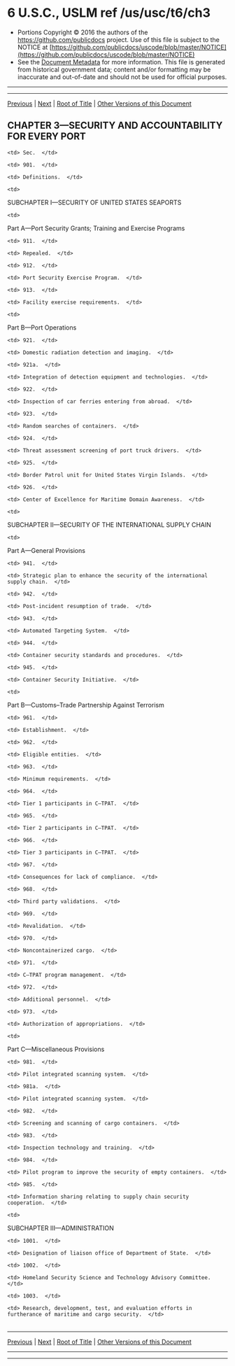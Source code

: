 ---
---

# 6 U.S.C., USLM ref /us/usc/t6/ch3

* Portions Copyright © 2016 the authors of the https://github.com/publicdocs project.
  Use of this file is subject to the NOTICE at [https://github.com/publicdocs/uscode/blob/master/NOTICE](https://github.com/publicdocs/uscode/blob/master/NOTICE)
* See the [Document Metadata](././../../../..//README.md) for more information.
  This file is generated from historical government data; content and/or formatting may be inaccurate and out-of-date and should not be used for official purposes.

----------
----------

[Previous](./../../../..//us/usc/t6/ch2/schII/ptE/m__us_usc_t6_s811.md) | [Next](./../../../..//us/usc/t6/ch3/m__us_usc_t6_s901.md) | [Root of Title](./../../../../) | [Other Versions of this Document](https://publicdocs.github.io/go/links?ns=uslm&ref=%2Fus%2Fusc%2Ft6%2Fch3)

## CHAPTER 3—SECURITY AND ACCOUNTABILITY FOR EVERY PORT

<table>

  <tr>

    <td> Sec.  </td>

  </tr>

  <tr>

    <td> 901.  </td>

    <td> Definitions.  </td>

  </tr>

  <tr>

    <td> 

SUBCHAPTER I—SECURITY OF UNITED STATES SEAPORTS  </td>

  </tr>

  <tr>

    <td> 

Part A—Port Security Grants; Training and Exercise Programs  </td>

  </tr>

  <tr>

    <td> 911.  </td>

    <td> Repealed.  </td>

  </tr>

  <tr>

    <td> 912.  </td>

    <td> Port Security Exercise Program.  </td>

  </tr>

  <tr>

    <td> 913.  </td>

    <td> Facility exercise requirements.  </td>

  </tr>

  <tr>

    <td> 

Part B—Port Operations  </td>

  </tr>

  <tr>

    <td> 921.  </td>

    <td> Domestic radiation detection and imaging.  </td>

  </tr>

  <tr>

    <td> 921a.  </td>

    <td> Integration of detection equipment and technologies.  </td>

  </tr>

  <tr>

    <td> 922.  </td>

    <td> Inspection of car ferries entering from abroad.  </td>

  </tr>

  <tr>

    <td> 923.  </td>

    <td> Random searches of containers.  </td>

  </tr>

  <tr>

    <td> 924.  </td>

    <td> Threat assessment screening of port truck drivers.  </td>

  </tr>

  <tr>

    <td> 925.  </td>

    <td> Border Patrol unit for United States Virgin Islands.  </td>

  </tr>

  <tr>

    <td> 926.  </td>

    <td> Center of Excellence for Maritime Domain Awareness.  </td>

  </tr>

  <tr>

    <td> 

SUBCHAPTER II—SECURITY OF THE INTERNATIONAL SUPPLY CHAIN  </td>

  </tr>

  <tr>

    <td> 

Part A—General Provisions  </td>

  </tr>

  <tr>

    <td> 941.  </td>

    <td> Strategic plan to enhance the security of the international supply chain.  </td>

  </tr>

  <tr>

    <td> 942.  </td>

    <td> Post-incident resumption of trade.  </td>

  </tr>

  <tr>

    <td> 943.  </td>

    <td> Automated Targeting System.  </td>

  </tr>

  <tr>

    <td> 944.  </td>

    <td> Container security standards and procedures.  </td>

  </tr>

  <tr>

    <td> 945.  </td>

    <td> Container Security Initiative.  </td>

  </tr>

  <tr>

    <td> 

Part B—Customs–Trade Partnership Against Terrorism  </td>

  </tr>

  <tr>

    <td> 961.  </td>

    <td> Establishment.  </td>

  </tr>

  <tr>

    <td> 962.  </td>

    <td> Eligible entities.  </td>

  </tr>

  <tr>

    <td> 963.  </td>

    <td> Minimum requirements.  </td>

  </tr>

  <tr>

    <td> 964.  </td>

    <td> Tier 1 participants in C–TPAT.  </td>

  </tr>

  <tr>

    <td> 965.  </td>

    <td> Tier 2 participants in C–TPAT.  </td>

  </tr>

  <tr>

    <td> 966.  </td>

    <td> Tier 3 participants in C–TPAT.  </td>

  </tr>

  <tr>

    <td> 967.  </td>

    <td> Consequences for lack of compliance.  </td>

  </tr>

  <tr>

    <td> 968.  </td>

    <td> Third party validations.  </td>

  </tr>

  <tr>

    <td> 969.  </td>

    <td> Revalidation.  </td>

  </tr>

  <tr>

    <td> 970.  </td>

    <td> Noncontainerized cargo.  </td>

  </tr>

  <tr>

    <td> 971.  </td>

    <td> C–TPAT program management.  </td>

  </tr>

  <tr>

    <td> 972.  </td>

    <td> Additional personnel.  </td>

  </tr>

  <tr>

    <td> 973.  </td>

    <td> Authorization of appropriations.  </td>

  </tr>

  <tr>

    <td> 

Part C—Miscellaneous Provisions  </td>

  </tr>

  <tr>

    <td> 981.  </td>

    <td> Pilot integrated scanning system.  </td>

  </tr>

  <tr>

    <td> 981a.  </td>

    <td> Pilot integrated scanning system.  </td>

  </tr>

  <tr>

    <td> 982.  </td>

    <td> Screening and scanning of cargo containers.  </td>

  </tr>

  <tr>

    <td> 983.  </td>

    <td> Inspection technology and training.  </td>

  </tr>

  <tr>

    <td> 984.  </td>

    <td> Pilot program to improve the security of empty containers.  </td>

  </tr>

  <tr>

    <td> 985.  </td>

    <td> Information sharing relating to supply chain security cooperation.  </td>

  </tr>

  <tr>

    <td> 

SUBCHAPTER III—ADMINISTRATION  </td>

  </tr>

  <tr>

    <td> 1001.  </td>

    <td> Designation of liaison office of Department of State.  </td>

  </tr>

  <tr>

    <td> 1002.  </td>

    <td> Homeland Security Science and Technology Advisory Committee.  </td>

  </tr>

  <tr>

    <td> 1003.  </td>

    <td> Research, development, test, and evaluation efforts in furtherance of maritime and cargo security.  </td>

  </tr>

</table>

----------

[Previous](./../../../..//us/usc/t6/ch2/schII/ptE/m__us_usc_t6_s811.md) | [Next](./../../../..//us/usc/t6/ch3/m__us_usc_t6_s901.md) | [Root of Title](./../../../../) | [Other Versions of this Document](https://publicdocs.github.io/go/links?ns=uslm&ref=%2Fus%2Fusc%2Ft6%2Fch3)

----------
----------



